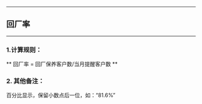 ----------
## 回厂率
-------------
### 1.计算规则：
** 回厂率 = 回厂保养客户数/当月提醒客户数 **
### 2. 其他备注：

百分比显示，保留小数点后一位，如：“81.6%”